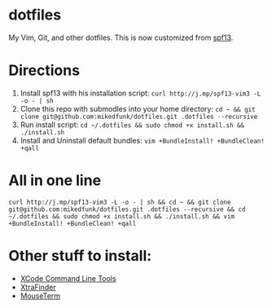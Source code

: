 # dotfiles

My Vim, Git, and other dotfiles. This is now customized from [spf13](https://github.com/spf13/spf13-vim).

# Directions

1. Install spf13 with his installation script: ```curl http://j.mp/spf13-vim3 -L -o - | sh```
2. Clone this repo with submodles into your home directory: ```cd ~ && git clone git@github.com:mikedfunk/dotfiles.git .dotfiles --recursive```
3. Run install script: ```cd ~/.dotfiles && sudo chmod +x install.sh && ./install.sh```
4. Install and Uninstall default bundles: ```vim +BundleInstall! +BundleClean! +qall```

# All in one line

    curl http://j.mp/spf13-vim3 -L -o - | sh && cd ~ && git clone git@github.com:mikedfunk/dotfiles.git .dotfiles --recursive && cd ~/.dotfiles && sudo chmod +x install.sh && ./install.sh && vim +BundleInstall! +BundleClean! +qall

# Other stuff to install:

* [XCode Command Line Tools](https://developer.apple.com/downloads/index.action)
* [XtraFinder](http://www.trankynam.com/xtrafinder/)
* [MouseTerm](https://bitheap.org/mouseterm/)
